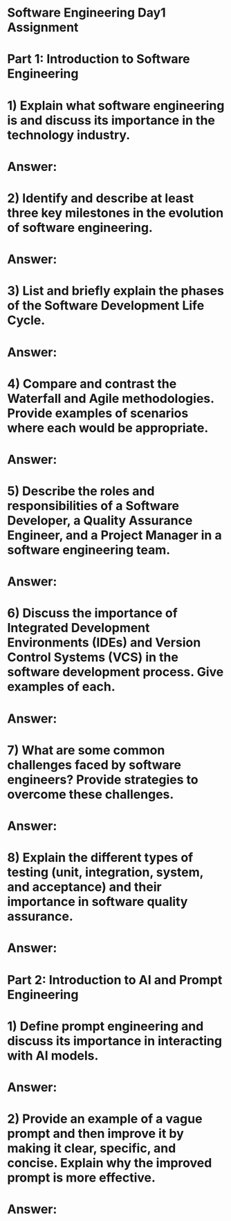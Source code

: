# Software Engineering Day1 Assignment
# Part 1: Introduction to Software Engineering

# 1) Explain what software engineering is and discuss its importance in the technology industry.
# Answer: 

# 2) Identify and describe at least three key milestones in the evolution of software engineering.
# Answer: 

# 3) List and briefly explain the phases of the Software Development Life Cycle.
# Answer: 

# 4) Compare and contrast the Waterfall and Agile methodologies. Provide examples of scenarios where each would be appropriate.
# Answer: 

# 5) Describe the roles and responsibilities of a Software Developer, a Quality Assurance Engineer, and a Project Manager in a software engineering team.
# Answer: 

# 6) Discuss the importance of Integrated Development Environments (IDEs) and Version Control Systems (VCS) in the software development process. Give examples of each.
# Answer: 

# 7) What are some common challenges faced by software engineers? Provide strategies to overcome these challenges.
# Answer: 

# 8) Explain the different types of testing (unit, integration, system, and acceptance) and their importance in software quality assurance.
# Answer: 



# Part 2: Introduction to AI and Prompt Engineering


# 1) Define prompt engineering and discuss its importance in interacting with AI models.
# Answer: 

# 2) Provide an example of a vague prompt and then improve it by making it clear, specific, and concise. Explain why the improved prompt is more effective.
# Answer: 
